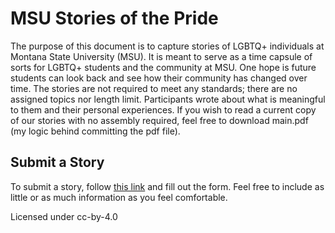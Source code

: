 # MSU Stories of the Pride
The purpose of this document is to capture stories of LGBTQ+ individuals at 
Montana State University (MSU). It is meant to serve as a time capsule of sorts 
for LGBTQ+ students and the community at MSU. One hope is future students can 
look back and see how their community has changed over time. The stories are 
not required to meet any standards; there are no assigned topics nor length 
limit. Participants wrote about what is meaningful to them and their personal 
experiences. If you wish to read a current copy of our stories with no assembly 
required, feel free to download main.pdf (my logic behind committing the pdf 
file).

## Submit a Story
To submit a story, follow [this link](https://forms.gle/XzMt5o57KogHqStdA) and
fill out the form. Feel free to include as little or as much information as
you feel comfortable.

Licensed under cc-by-4.0
